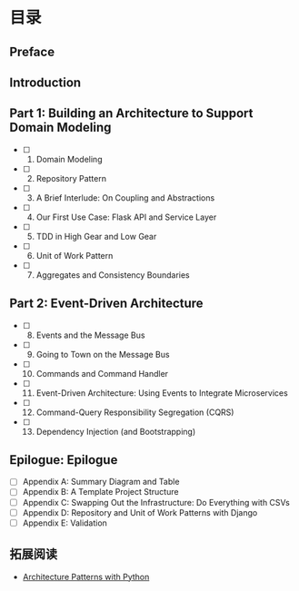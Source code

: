 # 目录

## Preface
## Introduction
## Part 1: Building an Architecture to Support Domain Modeling

- [ ] 1. Domain Modeling
- [ ] 2. Repository Pattern
- [ ] 3. A Brief Interlude: On Coupling and Abstractions
- [ ] 4. Our First Use Case: Flask API and Service Layer
- [ ] 5. TDD in High Gear and Low Gear
- [ ] 6. Unit of Work Pattern
- [ ] 7. Aggregates and Consistency Boundaries

## Part 2: Event-Driven Architecture

- [ ] 8. Events and the Message Bus
- [ ] 9. Going to Town on the Message Bus
- [ ] 10. Commands and Command Handler
- [ ] 11. Event-Driven Architecture: Using Events to Integrate Microservices
- [ ] 12. Command-Query Responsibility Segregation (CQRS)
- [ ] 13. Dependency Injection (and Bootstrapping)

## Epilogue: Epilogue

- [ ] Appendix A: Summary Diagram and Table
- [ ] Appendix B: A Template Project Structure
- [ ] Appendix C: Swapping Out the Infrastructure: Do Everything with CSVs
- [ ] Appendix D: Repository and Unit of Work Patterns with Django
- [ ] Appendix E: Validation

## 拓展阅读

- [Architecture Patterns with Python](http://www.cosmicpython.com/book/preface.html)

